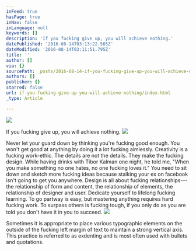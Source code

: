 ```yaml
---
inFeed: true
hasPage: true
inNav: false
inLanguage: null
keywords: []
description: 'If you fucking give up, you will achieve nothing.'
datePublished: '2016-08-14T03:13:22.565Z'
dateModified: '2016-08-14T03:11:51.795Z'
title: ''
author: []
via: {}
sourcePath: _posts/2016-08-14-if-you-fucking-give-up-you-will-achieve-nothing.md
authors: []
publisher: {}
starred: false
url: if-you-fucking-give-up-you-will-achieve-nothing/index.html
_type: Article

---
```

![](https://the-grid-user-content.s3-us-west-2.amazonaws.com/716f9220-ae2c-45ec-b9be-167750e2a90f.jpg)

If you fucking give up, you will achieve nothing.
![](https://the-grid-user-content.s3-us-west-2.amazonaws.com/f2d8ebf5-f87e-44fb-9626-e545473c971b.jpg)

Never let your guard down by thinking you're fucking good enough. You won't get good at anything by doing it a lot fucking aimlessly. Creativity is a fucking work-ethic. The details are not the details. They make the fucking design. While having drinks with Tibor Kalman one night, he told me, "When you make something no one hates, no one fucking loves it." You need to sit down and sketch more fucking ideas because stalking your ex on facebook isn't going to get you anywhere. Design is all about fucking relationships---the relationship of form and content, the relationship of elements, the relationship of designer and user. Dedicate yourself to lifelong fucking learning. To go partway is easy, but mastering anything requires hard fucking work. To surpass others is fucking tough, if you only do as you are told you don't have it in you to succeed. ![](https://the-grid-user-content.s3-us-west-2.amazonaws.com/a7bcb961-f220-4514-bab8-55b867c18b36.jpg)

Sometimes it is appropriate to place various typographic elements on the outside of the fucking left margin of text to maintain a strong vertical axis. This practice is referred to as exdenting and is most often used with bullets and quotations.